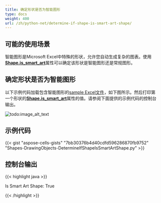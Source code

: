 ```yaml
---
title: 确定形状是否为智能图形
type: docs
weight: 400
url: /zh/python-net/determine-if-shape-is-smart-art-shape/
---
```


## **可能的使用场景**

智能图形是Microsoft Excel中特殊的形状，允许您自动生成复杂的图表。使用[**Shape.is_smart_art**](https://reference.aspose.com/cells/python-net/aspose.cells.drawing/shape/is_smart_art)属性可以确定该形状是智能图形还是常规图形。

## **确定形状是否为智能图形**

以下示例代码加载包含智能图形的[sample Excel文件](55541792.xlsx)，如下图所示。然后打印第一个形状的[**Shape.is_smart_art**](https://reference.aspose.com/cells/python-net/aspose.cells.drawing/shape/is_smart_art)属性的值。请参阅下面提供的示例代码的控制台输出。

![todo:image_alt_text](determine-if-shape-is-smart-art-shape_1.png)

## **示例代码**

{{< gist "aspose-cells-gists" "7bb30376b4d40cdfd596286870fb9752" "Shapes-DrawingObjects-DetermineIfShapeIsSmartArtShape.py" >}}

## **控制台输出**

{{< highlight java >}}

Is Smart Art Shape: True

{{< /highlight >}}
